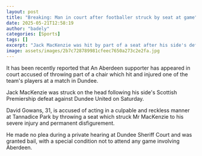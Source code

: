 ```yaml
---
layout: post
title: "Breaking: Man in court after footballer struck by seat at game"
date: 2025-05-21T12:58:19
author: "badely"
categories: [Sports]
tags: []
excerpt: "Jack MacKenzie was hit by part of a seat after his side's defeat against Dundee United."
image: assets/images/2b7c728789981cfeec7650a273c2e2fa.jpg
---
```


It has been recently reported that An Aberdeen supporter has appeared in court accused of throwing part of a chair which hit and injured one of the team's players at a match in Dundee.

Jack MacKenzie was struck on the head following his side's Scottish Premiership defeat against Dundee United on Saturday.

David Gowans, 31, is accused of acting in a culpable and reckless manner at Tannadice Park by throwing a seat which struck Mr MacKenzie to his severe injury and permanent disfigurement.

He made no plea during a private hearing at Dundee Sheriff Court and was granted bail, with a special condition not to attend any game involving Aberdeen.

